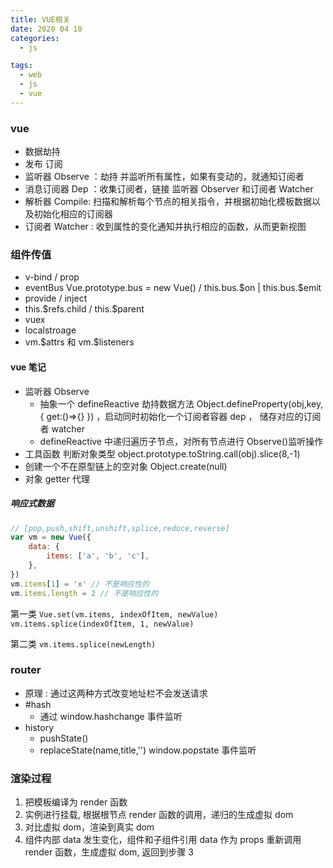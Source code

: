 ```yaml
---
title: VUE相关
date: 2020 04 10
categories:
  - js

tags:
  - web
  - js
  - vue
---
```


### vue

- 数据劫持
- 发布 订阅
- 监听器 Observe ：劫持 并监听所有属性，如果有变动的，就通知订阅者
- 消息订阅器 Dep ：收集订阅者，链接 监听器 Observer 和订阅者 Watcher
- 解析器 Compile: 扫描和解析每个节点的相关指令，并根据初始化模板数据以及初始化相应的订阅器
- 订阅者 Watcher : 收到属性的变化通知并执行相应的函数，从而更新视图

### 组件传值

- v-bind / prop
- eventBus Vue.prototype.bus = new Vue() / this.bus.\$on | this.bus.\$emit
- provide / inject
- this.\$refs.child / this.\$parent
- vuex
- localstroage
- vm.\$attrs 和 vm.\$listeners

#### vue 笔记

- 监听器 Observe
  - 抽象一个 defineReactive 劫持数据方法 Object.defineProperty(obj,key,{
    get:()=>{}
    }) ，启动同时初始化一个订阅者容器 dep ， 储存对应的订阅者 watcher
  - defineReactive 中递归遍历子节点，对所有节点进行 Observe()监听操作
- 工具函数 判断对象类型 object.prototype.toString.call(obj).slice(8,-1)
- 创建一个不在原型链上的空对象 Object.create(null)
- 对象 getter 代理

##### 响应式数据

```js
// [pop,push,shift,unshift,splice,reduce,reverse]
var vm = new Vue({
	data: {
		items: ['a', 'b', 'c'],
	},
})
vm.items[1] = 'x' // 不是响应性的
vm.items.length = 2 // 不是响应性的
```

第一类
`Vue.set(vm.items, indexOfItem, newValue)`
`vm.items.splice(indexOfItem, 1, newValue)`

第二类
`vm.items.splice(newLength)`

### router

- 原理 : 通过这两种方式改变地址栏不会发送请求
- #hash
  - 通过 window.hashchange 事件监听
- history
  - pushState()
  - replaceState(name,title,'')
    window.popstate 事件监听

### 渲染过程

1. 把模板编译为 render 函数
2. 实例进行挂载, 根据根节点 render 函数的调用，递归的生成虚拟 dom
3. 对比虚拟 dom，渲染到真实 dom
4. 组件内部 data 发生变化，组件和子组件引用 data 作为 props 重新调用 render 函数，生成虚拟 dom, 返回到步骤 3

